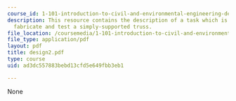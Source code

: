```yaml
---
course_id: 1-101-introduction-to-civil-and-environmental-engineering-design-i-fall-2005
description: This resource contains the description of a task which is to design,
  fabricate and test a simply-supported truss.
file_location: /coursemedia/1-101-introduction-to-civil-and-environmental-engineering-design-i-fall-2005/ad3dc557883bebd13cfd5e649fbb3eb1_design2.pdf
file_type: application/pdf
layout: pdf
title: design2.pdf
type: course
uid: ad3dc557883bebd13cfd5e649fbb3eb1

---
```

None